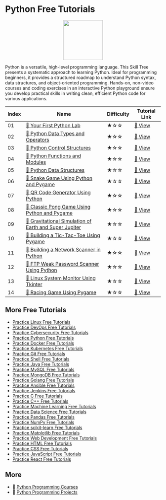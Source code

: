 # Python Free Tutorials

<div align="center">
<img width="128px" src="https://file.labex.io/path/E4pVLzVNCjyM.png">
</div>

Python is a versatile, high-level programming language. This Skill Tree presents a systematic approach to learning Python. Ideal for programming beginners, it provides a structured roadmap to understand Python syntax, data structures, and object-oriented programming. Hands-on, non-video courses and coding exercises in an interactive Python playground ensure you develop practical skills in writing clean, efficient Python code for various applications.

|   Index | Name                                                                                                                                                  | Difficulty   | Tutorial Link                                                                                          |
|---------|-------------------------------------------------------------------------------------------------------------------------------------------------------|--------------|--------------------------------------------------------------------------------------------------------|
|      01 | [📖 Your First Python Lab](https://labex.io/tutorials/python-your-first-python-lab-270256)                                                             | ★☆☆          | [🔗 View](https://labex.io/tutorials/python-your-first-python-lab-270256)                               |
|      02 | [📖 Python Data Types and Operators](https://labex.io/tutorials/python-python-data-types-and-operators-393077)                                         | ★☆☆          | [🔗 View](https://labex.io/tutorials/python-python-data-types-and-operators-393077)                     |
|      03 | [📖 Python Control Structures](https://labex.io/tutorials/python-python-control-structures-393123)                                                     | ★☆☆          | [🔗 View](https://labex.io/tutorials/python-python-control-structures-393123)                           |
|      04 | [📖 Python Functions and Modules](https://labex.io/tutorials/python-python-functions-and-modules-393141)                                               | ★☆☆          | [🔗 View](https://labex.io/tutorials/python-python-functions-and-modules-393141)                        |
|      05 | [📖 Python Data Structures](https://labex.io/tutorials/python-python-data-structures-393168)                                                           | ★☆☆          | [🔗 View](https://labex.io/tutorials/python-python-data-structures-393168)                              |
|      06 | [📖 Snake Game Using Python and Pygame](https://labex.io/tutorials/python-snake-game-using-python-and-pygame-298902)                                   | ★☆☆          | [🔗 View](https://labex.io/tutorials/python-snake-game-using-python-and-pygame-298902)                  |
|      07 | [📖 QR Code Generator Using Python](https://labex.io/tutorials/python-qr-code-generator-using-python-298900)                                           | ★☆☆          | [🔗 View](https://labex.io/tutorials/python-qr-code-generator-using-python-298900)                      |
|      08 | [📖 Classic Pong Game Using Python and Pygame](https://labex.io/tutorials/python-classic-pong-game-using-python-and-pygame-298856)                     | ★☆☆          | [🔗 View](https://labex.io/tutorials/python-classic-pong-game-using-python-and-pygame-298856)           |
|      09 | [📖 Gravitational Simulation of Earth and Super Jupiter](https://labex.io/tutorials/python-gravitational-simulation-of-earth-and-super-jupiter-298885) | ★☆☆          | [🔗 View](https://labex.io/tutorials/python-gravitational-simulation-of-earth-and-super-jupiter-298885) |
|      10 | [📖 Building a Tic-Tac-Toe Using Pygame](https://labex.io/tutorials/python-building-a-tic-tac-toe-using-pygame-298907)                                 | ★☆☆          | [🔗 View](https://labex.io/tutorials/python-building-a-tic-tac-toe-using-pygame-298907)                 |
|      11 | [📖 Building a Network Scanner in Python](https://labex.io/tutorials/python-building-a-network-scanner-in-python-298855)                               | ★☆☆          | [🔗 View](https://labex.io/tutorials/python-building-a-network-scanner-in-python-298855)                |
|      12 | [📖 FTP Weak Password Scanner Using Python](https://labex.io/tutorials/python-ftp-weak-password-scanner-using-python-298882)                           | ★☆☆          | [🔗 View](https://labex.io/tutorials/python-ftp-weak-password-scanner-using-python-298882)              |
|      13 | [📖 Linux System Monitor Using Tkinter](https://labex.io/tutorials/python-linux-system-monitor-using-tkinter-298891)                                   | ★☆☆          | [🔗 View](https://labex.io/tutorials/python-linux-system-monitor-using-tkinter-298891)                  |
|      14 | [📖 Racing Game Using Pygame](https://labex.io/tutorials/python-racing-game-using-pygame-298901)                                                       | ★☆☆          | [🔗 View](https://labex.io/tutorials/python-racing-game-using-pygame-298901)                            |

## More Free Tutorials

- [Practice Linux Free Tutorials](https://github.com/labex-labs/linux-free-tutorials)
- [Practice DevOps Free Tutorials](https://github.com/labex-labs/devops-free-tutorials)
- [Practice Cybersecurity Free Tutorials](https://github.com/labex-labs/cybersecurity-free-tutorials)
- [Practice Python Free Tutorials](https://github.com/labex-labs/python-free-tutorials)
- [Practice Docker Free Tutorials](https://github.com/labex-labs/docker-free-tutorials)
- [Practice Kubernetes Free Tutorials](https://github.com/labex-labs/kubernetes-free-tutorials)
- [Practice Git Free Tutorials](https://github.com/labex-labs/git-free-tutorials)
- [Practice Shell Free Tutorials](https://github.com/labex-labs/shell-free-tutorials)
- [Practice Java Free Tutorials](https://github.com/labex-labs/java-free-tutorials)
- [Practice MySQL Free Tutorials](https://github.com/labex-labs/mysql-free-tutorials)
- [Practice MongoDB Free Tutorials](https://github.com/labex-labs/mongodb-free-tutorials)
- [Practice Golang Free Tutorials](https://github.com/labex-labs/go-free-tutorials)
- [Practice Ansible Free Tutorials](https://github.com/labex-labs/ansible-free-tutorials)
- [Practice Jenkins Free Tutorials](https://github.com/labex-labs/jenkins-free-tutorials)
- [Practice C Free Tutorials](https://github.com/labex-labs/c-free-tutorials)
- [Practice C++ Free Tutorials](https://github.com/labex-labs/cpp-free-tutorials)
- [Practice Machine Learning Free Tutorials](https://github.com/labex-labs/ml-free-tutorials)
- [Practice Data Science Free Tutorials](https://github.com/labex-labs/data-science-free-tutorials)
- [Practice Pandas Free Tutorials](https://github.com/labex-labs/pandas-free-tutorials)
- [Practice NumPy Free Tutorials](https://github.com/labex-labs/numpy-free-tutorials)
- [Practice scikit-learn Free Tutorials](https://github.com/labex-labs/sklearn-free-tutorials)
- [Practice Matplotlib Free Tutorials](https://github.com/labex-labs/matplotlib-free-tutorials)
- [Practice Web Development Free Tutorials](https://github.com/labex-labs/web-development-free-tutorials)
- [Practice HTML Free Tutorials](https://github.com/labex-labs/html-free-tutorials)
- [Practice CSS Free Tutorials](https://github.com/labex-labs/css-free-tutorials)
- [Practice JavaScript Free Tutorials](https://github.com/labex-labs/javascript-free-tutorials)
- [Practice React Free Tutorials](https://github.com/labex-labs/react-free-tutorials)


## More

- 🔗 [Python Programming Courses](https://github.com/labex-labs/awesome-programming-courses)
- 🔗 [Python Programming Projects](https://github.com/labex-labs/awesome-programming-projects)

